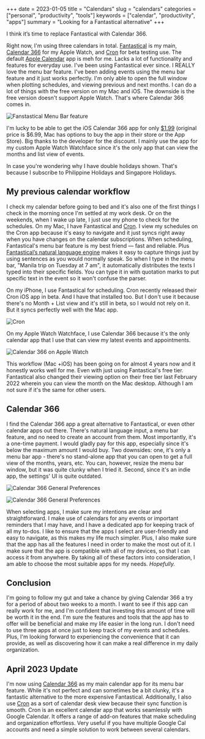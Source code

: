+++
date = 2023-01-05
title = "Calendars"
slug = "calendars"
categories = ["personal", "productivity", "tools"]
keywords = ["calendar", "productivity", "apps"]
summary = "Looking for a Fantastical alternative"
+++



I think it’s time to replace Fantastical with Calendar 366.

Right now, I'm using three calendars in total. [Fantastical](https://flexibits.com/fantastical) is my main, [Calendar 366](https://nspektor.com/) for my Apple Watch, and [Cron](https://cron.com/) for beta testing use. The default [Apple Calendar](https://www.icloud.com/calendar) app is meh for me. Lacks a lot of functionality and features for everyday use. I've been using Fantastical ever since. I REALLY love the menu bar feature. I've been adding events using the menu bar feature and it just works perfectly. I'm only able to open the full window when plotting schedules, and viewing previous and next months. I can do a lot of things with the free version on my Mac and iOS. The downside is the free version doesn't support Apple Watch. That's where Calendar 366 comes in. 

![Fanstastical Menu Bar feature](fantastical-menu-bar.png "Fanstastical Menu Bar feature")

I'm lucky to be able to get the iOS Calendar 366 app for only [$1.99](https://www.reddit.com/r/AppHookup/comments/poc5tu/ioscalendar_366699_199/) (original price is $6.99, Mac has options to buy the app in their store or the App Store). Big thanks to the developer for the discount. I mainly use the app for my custom Apple Watch Watchface since it's the only app that can view the months and list view of events. 

In case you're wondering why I have double holidays shown. That's because I subscribe to Philippine Holidays and Singapore Holidays.

## My previous calendar workflow

I check my calendar before going to bed and it's also one of the first things I check in the morning once I'm settled at my work desk. Or on the weekends, when I wake up late, I just use my phone to check for the schedules. On my Mac, I have Fantastical and [Cron](https://cron.com/). I view my schedules on the Cron app because it's easy to navigate and it just syncs right away when you have changes on the calendar subscriptions. When scheduling, Fantastical's menu bar feature is my best friend — fast and reliable. Plus [Fantastical’s natural language engine](https://flexibits.com/fantastical/help/adding-events-and-tasks) makes it easy to capture things just by using sentences as you would normally speak. So when I type in the menu bar, "Manila trip on Tuesday at 7 am", it automatically distributes the texts I typed into their specific fields. You can type it in with quotation marks to put specific text in the event so it won't confuse the parser. 

On my iPhone, I use Fantastical for scheduling. Cron recently released their Cron iOS app in beta. And I have that installed too. But I don't use it because there's no Month + List view and it's still in beta, so I would not rely on it. But it syncs perfectly well with the Mac app. 

![Cron](/cron.png "Cron on macOS")

On my Apple Watch Watchface, I use Calendar 366 because it's the only calendar app that I use that can view my latest events and appointments. 

![Calendar 366 on Apple Watch](apple-watch-calendar366.png "Calendar 366 on Apple Watch")

This workflow (Mac +iOS) has been going on for almost 4 years now and it honestly works well for me. Even with just using Fantastical's free tier. Fantastical also changed their viewing option on their free tier last February 2022 wherein you can view the month on the Mac desktop. Although I am not sure if it's the same for other users.

## Calendar 366

I find the Calendar 366 app a great alternative to Fantastical, or even other calendar apps out there. There's natural language input, a menu bar feature, and no need to create an account from them. Most importantly, it's a one-time payment. I would gladly pay for this app, especially since it's below the maximum amount I would buy. Two downsides: one, it's only a menu bar app - there's no stand-alone app that you can open to get a full view of the months, years, etc. You can, however, resize the menu bar window, but it was quite clunky when I tried it. Second, since it's an indie app, the settings' UI is quite outdated.

![Calendar 366 General Preferences](calendar366-1.png "Calendar 366 General Preferences")


![Calendar 366 General Preferences](calendar366-2.png "Calendar 366 Edit Preferences")

When selecting apps, I make sure my intentions are clear and straightforward. I make use of calendars for any events or important reminders that I may have, and I have a dedicated app for keeping track of all my to-dos. I like to ensure that the apps I select are user-friendly and easy to navigate, as this makes my life much simpler. Plus, I also make sure that the app has all the features I need in order to make the most out of it. I make sure that the app is compatible with all of my devices, so that I can access it from anywhere. By taking all of these factors into consideration, I am able to choose the most suitable apps for my needs. *Hopefully.*

## Conclusion

I'm going to follow my gut and take a chance by giving Calendar 366 a try for a period of about two weeks to a month. I want to see if this app can really work for me, and I'm confident that investing this amount of time will be worth it in the end. I'm sure the features and tools that the app has to offer will be beneficial and make my life easier in the long run. I don't need to use three apps at once just to keep track of my events and schedules. Plus, I'm looking forward to experiencing the convenience that it can provide, as well as discovering how it can make a real difference in my daily organization.


## April 2023 Update

I'm now using <u>Calendar 366</u> as my main calendar app for its menu bar feature. While it's not perfect and can sometimes be a bit clunky, it's a fantastic alternative to the more expensive Fantastical. Additionally, I also use <u>Cron</u> as a sort of calendar desk view because their sync function is smooth. Cron is an excellent calendar app that works seamlessly with Google Calendar. It offers a range of add-on features that make scheduling and organization effortless. Very useful if you have multiple Google Cal accounts and need a simple solution to work between several calendars. 

